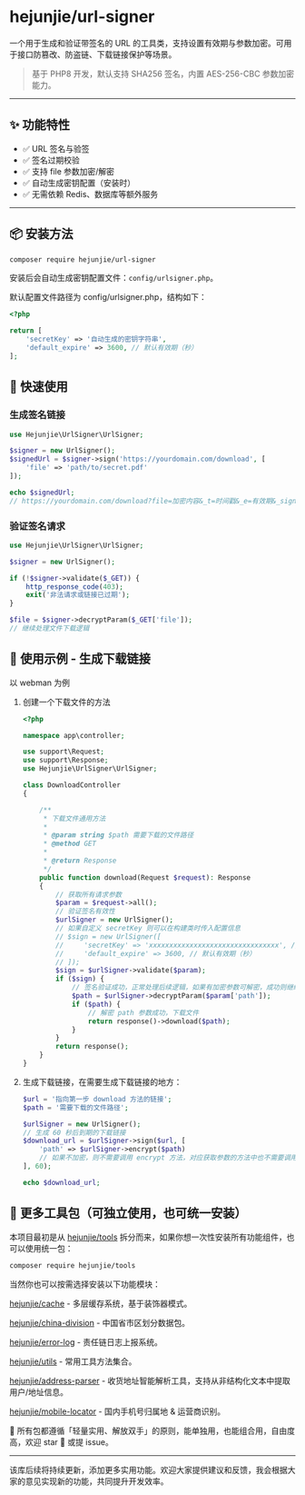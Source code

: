 # hejunjie/url-signer

一个用于生成和验证带签名的 URL 的工具类，支持设置有效期与参数加密。可用于接口防篡改、防盗链、下载链接保护等场景。

> 基于 PHP8 开发，默认支持 SHA256 签名，内置 AES-256-CBC 参数加密能力。

---

## ✨ 功能特性

- ✅ URL 签名与验签
- ✅ 签名过期校验
- ✅ 支持 file 参数加密/解密
- ✅ 自动生成密钥配置（安装时）
- ✅ 无需依赖 Redis、数据库等额外服务

---

## 📦 安装方法

```bash
composer require hejunjie/url-signer
```

安装后会自动生成密钥配置文件：`config/urlsigner.php`。

默认配置文件路径为 config/urlsigner.php，结构如下：

```php
<?php

return [
    'secretKey' => '自动生成的密钥字符串',
    'default_expire' => 3600, // 默认有效期（秒）
];
```

## 🚀 快速使用

### 生成签名链接

```php
use Hejunjie\UrlSigner\UrlSigner;

$signer = new UrlSigner();
$signedUrl = $signer->sign('https://yourdomain.com/download', [
    'file' => 'path/to/secret.pdf'
]);

echo $signedUrl;
// https://yourdomain.com/download?file=加密内容&_t=时间戳&_e=有效期&_sign=签名
```

### 验证签名请求

```php
use Hejunjie\UrlSigner\UrlSigner;

$signer = new UrlSigner();

if (!$signer->validate($_GET)) {
    http_response_code(403);
    exit('非法请求或链接已过期');
}

$file = $signer->decryptParam($_GET['file']);
// 继续处理文件下载逻辑
```

## 🧠 使用示例 - 生成下载链接

以 webman 为例

1. 创建一个下载文件的方法
    ```php
    <?php

    namespace app\controller;

    use support\Request;
    use support\Response;
    use Hejunjie\UrlSigner\UrlSigner;

    class DownloadController
    {

        /**
         * 下载文件通用方法
         * 
         * @param string $path 需要下载的文件路径
         * @method GET
         * 
         * @return Response
         */
        public function download(Request $request): Response
        {
            // 获取所有请求参数
            $param = $request->all();
            // 验证签名有效性
            $urlSigner = new UrlSigner();
            // 如果自定义 secretKey 则可以在构建类时传入配置信息
            // $sign = new UrlSigner([
            //     'secretKey' => 'xxxxxxxxxxxxxxxxxxxxxxxxxxxxxxxx', // 32字符长度字符串
            //     'default_expire' => 3600, // 默认有效期（秒）
            // ]);
            $sign = $urlSigner->validate($param);
            if ($sign) {
                // 签名验证成功，正常处理后续逻辑，如果有加密参数可解密，成功则继续处理，失败返回 false
                $path = $urlSigner->decryptParam($param['path']);
                if ($path) {
                    // 解密 path 参数成功，下载文件
                    return response()->download($path);
                }
            }
            return response();
        }
    }
    ```
2. 生成下载链接，在需要生成下载链接的地方：
    ```php
    $url = '指向第一步 download 方法的链接';
    $path = '需要下载的文件路径';

    $urlSigner = new UrlSigner();
    // 生成 60 秒后到期的下载链接
    $download_url = $urlSigner->sign($url, [
        'path' => $urlSigner->encrypt($path)
        // 如果不加密，则不需要调用 encrypt 方法，对应获取参数的方法中也不需要调用 decryptParam 方法
    ], 60);

    echo $download_url;
    ```

## 🔧 更多工具包（可独立使用，也可统一安装）

本项目最初是从 [hejunjie/tools](https://github.com/zxc7563598/php-tools) 拆分而来，如果你想一次性安装所有功能组件，也可以使用统一包：

```bash
composer require hejunjie/tools
```

当然你也可以按需选择安装以下功能模块：

[hejunjie/cache](https://github.com/zxc7563598/php-cache) - 多层缓存系统，基于装饰器模式。

[hejunjie/china-division](https://github.com/zxc7563598/php-china-division) - 中国省市区划分数据包。

[hejunjie/error-log](https://github.com/zxc7563598/php-error-log) - 责任链日志上报系统。

[hejunjie/utils](https://github.com/zxc7563598/php-utils) - 常用工具方法集合。

[hejunjie/address-parser](https://github.com/zxc7563598/php-address-parser) - 收货地址智能解析工具，支持从非结构化文本中提取用户/地址信息。

[hejunjie/mobile-locator](https://github.com/zxc7563598/php-mobile-locator) - 国内手机号归属地 & 运营商识别。

👀 所有包都遵循「轻量实用、解放双手」的原则，能单独用，也能组合用，自由度高，欢迎 star 🌟 或提 issue。

---

该库后续将持续更新，添加更多实用功能。欢迎大家提供建议和反馈，我会根据大家的意见实现新的功能，共同提升开发效率。
